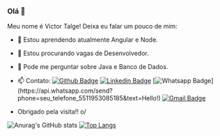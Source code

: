 ### Olá 👋

Meu nome é Victor Talge! Deixa eu falar um pouco de mim:

- 🌱 Estou aprendendo atualmente Angular e Node.
- 👯 Estou procurando vagas de Desenvolvedor.
- 💬 Pode me perguntar sobre Java e Banco de Dados.
- 📫 Contato: 
[![Github Badge](https://img.shields.io/badge/-Github-000?style=flat-square&logo=Github&logoColor=white&link=link_do_seu_perfil_no_github)](https://github.com/VictorTalge)
[![Linkedin Badge](https://img.shields.io/badge/-LinkedIn-blue?style=flat-square&logo=Linkedin&logoColor=white&link=link_do_seu_perfil_no_linkedin)](https://www.linkedin.com/in/victor-talge-30a338186/)
[![Whatsapp Badge](https://img.shields.io/badge/-Whatsapp-4CA143?style=flat-square&labelColor=4CA143&logo=whatsapp&logoColor=white&link=https://api.whatsapp.com/send?phone=seu_telefone_511953085185&text=Hello!)](https://api.whatsapp.com/send?phone=seu_telefone_5511953085185&text=Hello!)
[![Gmail Badge](https://img.shields.io/badge/-Gmail-c14438?style=flat-square&logo=Gmail&logoColor=white&link=mailto:vt.talge@gmail.com)](mailto:vt.talge@gmail.com)

- Obrigado pela visita!! o/

![Anurag's GitHub stats](https://github-readme-stats.vercel.app/api?username=VictorTalge&show_icons=true&theme=radical)
[![Top Langs](https://github-readme-stats.vercel.app/api/top-langs/?username=VictorTalge&layout=compact)](https://github.com/anuraghazra/github-readme-stats)


